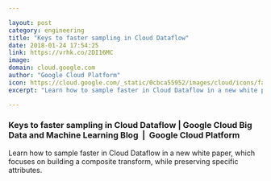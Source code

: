 ```yaml
---

layout: post
category: engineering
title: "Keys to faster sampling in Cloud Dataflow"
date: 2018-01-24 17:54:25
link: https://vrhk.co/2DI16MC
image: 
domain: cloud.google.com
author: "Google Cloud Platform"
icon: https://cloud.google.com/_static/0cbca55952/images/cloud/icons/favicons/apple-icon.png
excerpt: "Learn how to sample faster in Cloud Dataflow in a new white paper, which focuses on building a composite transform, while preserving specific attributes."

---
```


### Keys to faster sampling in Cloud Dataflow | Google Cloud Big Data and Machine Learning Blog  |  Google Cloud Platform

Learn how to sample faster in Cloud Dataflow in a new white paper, which focuses on building a composite transform, while preserving specific attributes.